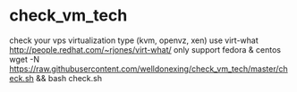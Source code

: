 # check_vm_tech
check your vps virtualization type (kvm, openvz, xen)
use virt-what http://people.redhat.com/~rjones/virt-what/
only support fedora & centos
wget -N https://raw.githubusercontent.com/welldonexing/check_vm_tech/master/check.sh && bash check.sh
